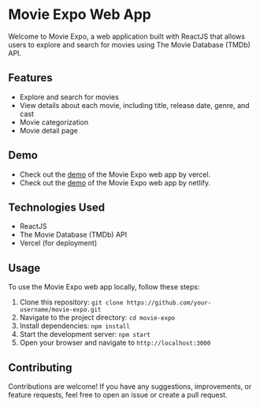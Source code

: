 # Movie Expo Web App

Welcome to Movie Expo, a web application built with ReactJS that allows users to explore and search for movies using The Movie Database (TMDb) API.

## Features

- Explore and search for movies
- View details about each movie, including title, release date, genre, and cast
- Movie categorization
- Movie detail page

## Demo

- Check out the [demo](https://movie-expo.vercel.app/) of the Movie Expo web app by vercel.
- Check out the [demo](https://movie-expo.netlify.app/) of the Movie Expo web app by netlify.

## Technologies Used

- ReactJS
- The Movie Database (TMDb) API
- Vercel (for deployment)

## Usage

To use the Movie Expo web app locally, follow these steps:

1. Clone this repository: `git clone https://github.com/your-username/movie-expo.git`
2. Navigate to the project directory: `cd movie-expo`
3. Install dependencies: `npm install`
4. Start the development server: `npm start`
5. Open your browser and navigate to `http://localhost:3000`

## Contributing

Contributions are welcome! If you have any suggestions, improvements, or feature requests, feel free to open an issue or create a pull request.
